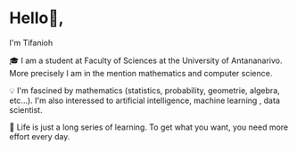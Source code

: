 # Hello👋,
I'm Tifanioh

🎓 I am a student at Faculty of Sciences at the University of Antananarivo. More precisely I am in the mention mathematics and computer science.

💡 I'm fascined by mathematics (statistics, probability, geometrie, algebra, etc...). I'm also interessed to artificial intelligence, machine learning , data scientist.

📝 Life is just a long series of learning. To get what you want, you need more effort every day.
